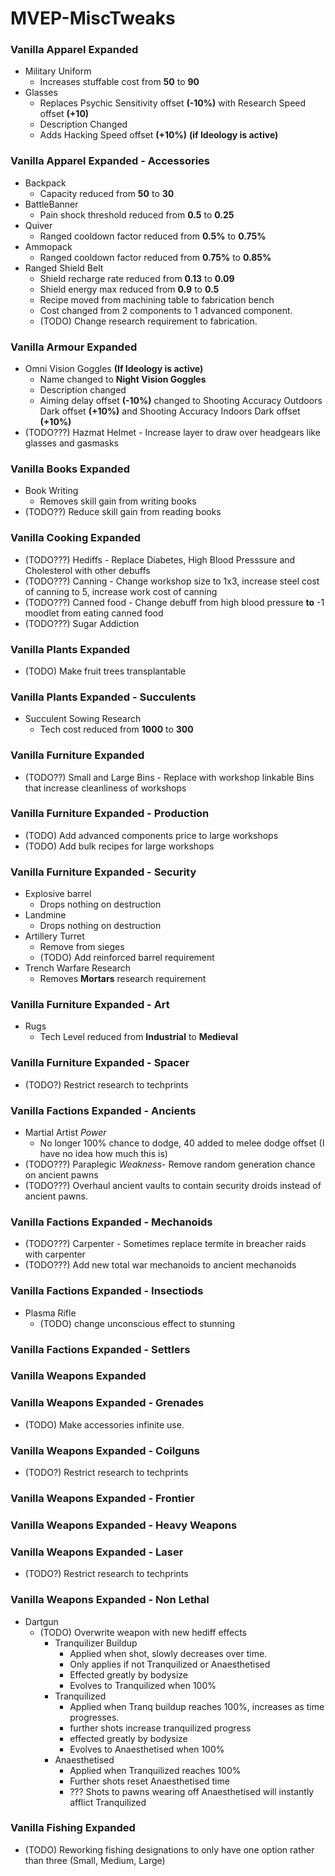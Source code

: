 # MVEP-MiscTweaks
### Vanilla Apparel Expanded
- Military Uniform 
    - Increases stuffable cost from **50** to **90**
- Glasses 
    - Replaces Psychic Sensitivity offset **(-10%)** with Research Speed offset **(+10)**
    - Description Changed
    - Adds Hacking Speed offset **(+10%)** **(if Ideology is active)**
### Vanilla Apparel Expanded - Accessories
- Backpack
  - Capacity reduced from **50** to **30**
- BattleBanner
  - Pain shock threshold reduced from **0.5** to **0.25**
- Quiver
  - Ranged cooldown factor reduced from **0.5%** to **0.75%** 
- Ammopack
  - Ranged cooldown factor reduced from **0.75%** to **0.85%** 
- Ranged Shield Belt
  - Shield recharge rate reduced from **0.13** to **0.09**
  - Shield energy max reduced from **0.9** to **0.5**
  - Recipe moved from machining table to fabrication bench
  - Cost changed from 2 components to 1 advanced component.
  - (TODO) Change research requirement to fabrication.
### Vanilla Armour Expanded
- Omni Vision Goggles **(If Ideology is active)**
    - Name changed to **Night Vision Goggles**
    - Description  changed
    - Aiming delay offset **(-10%)** changed to Shooting Accuracy Outdoors Dark offset **(+10%)** and Shooting Accuracy Indoors Dark offset **(+10%)**
- (TODO???) Hazmat Helmet - Increase layer to draw over headgears like glasses and gasmasks
### Vanilla Books Expanded
- Book Writing
    - Removes skill gain from writing books
- (TODO??) Reduce skill gain from reading books
### Vanilla Cooking Expanded
- (TODO???) Hediffs - Replace Diabetes, High Blood Presssure and Cholesterol with other debuffs
- (TODO???) Canning - Change workshop size to 1x3, increase steel cost of canning to 5, increase work cost of canning
- (TODO???) Canned food - Change debuff from high blood pressure **to** -1 moodlet from eating canned food
- (TODO???) Sugar Addiction
### Vanilla Plants Expanded
- (TODO) Make fruit trees transplantable
### Vanilla Plants Expanded - Succulents
- Succulent Sowing Research
    - Tech cost reduced from **1000** to **300**
### Vanilla Furniture Expanded
- (TODO??) Small and Large Bins - Replace with workshop linkable Bins that increase cleanliness of workshops
### Vanilla Furniture Expanded - Production
- (TODO) Add advanced components price to large workshops
- (TODO) Add bulk recipes for large workshops
### Vanilla Furniture Expanded - Security
- Explosive barrel 
    - Drops nothing on destruction
- Landmine 
    - Drops nothing on destruction
- Artillery Turret
    - Remove from sieges
    - (TODO) Add reinforced barrel requirement
- Trench Warfare Research
    - Removes **Mortars** research requirement
### Vanilla Furniture Expanded - Art
- Rugs 
    - Tech Level reduced from **Industrial** to **Medieval**
### Vanilla Furniture Expanded - Spacer
- (TODO?) Restrict research to techprints
### Vanilla Factions Expanded - Ancients
- Martial Artist *Power* 
  - No longer 100% chance to dodge, 40 added to melee dodge offset (I have no idea how much this is)
- (TODO???) Paraplegic *Weakness*- Remove random generation chance on ancient pawns
- (TODO???) Overhaul ancient vaults to contain security droids instead of ancient pawns.
### Vanilla Factions Expanded - Mechanoids
- (TODO???) Carpenter - Sometimes replace termite in breacher raids with carpenter
- (TODO???) Add new total war mechanoids to ancient mechanoids
### Vanilla Factions Expanded - Insectiods
- Plasma Rifle
    - (TODO) change unconscious effect to stunning
### Vanilla Factions Expanded - Settlers
### Vanilla Weapons Expanded
### Vanilla Weapons Expanded - Grenades
- (TODO) Make accessories infinite use.
### Vanilla Weapons Expanded - Coilguns
- (TODO?) Restrict research to techprints
### Vanilla Weapons Expanded - Frontier
### Vanilla Weapons Expanded - Heavy Weapons
### Vanilla Weapons Expanded - Laser
- (TODO?) Restrict research to techprints
### Vanilla Weapons Expanded - Non Lethal
- Dartgun
    - (TODO) Overwrite weapon with new hediff effects
        - Tranquilizer Buildup
            - Applied when shot, slowly decreases over time.
            - Only applies if not Tranquilized or Anaesthetised
            - Effected greatly by bodysize
            - Evolves to Tranquilized when 100%
        - Tranquilized
            - Applied when Tranq buildup reaches 100%, increases as time progresses.
            - further shots increase tranquilized progress
            - effected greatly by bodysize
            - Evolves to Anaesthetised when 100%
        - Anaesthetised
            - Applied when Tranquilized reaches 100%
            - Further shots reset Anaesthetised time
            - ??? Shots to pawns wearing off Anaesthetised will instantly afflict Tranquilized
### Vanilla Fishing Expanded
-  (TODO) Reworking fishing designations to only have one option rather than three (Small, Medium, Large)
